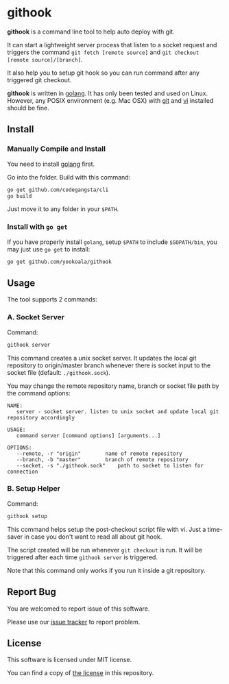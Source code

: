githook
======

**githook** is a command line tool to help auto deploy with git.

It can start a lightweight server process that listen to a socket
request and triggers the command `git fetch [remote source]` and
`git checkout [remote source]/[branch]`.

It also help you to setup git hook so you can run command after
any triggered git checkout.

**githook** is written in [golang][golang]. It has only been tested
and used on Linux. However, any POSIX environment (e.g. Mac OSX)
with [git][git] and [vi][vi] installed should be fine.

[golang]: https://golang.org
[git]: https://git-scm.com/
[vi]: http://www.vim.org


## Install

### Manually Compile and Install

You need to install [golang][golang] first.

Go into the folder. Build with this command:

```bash
go get github.com/codegangsta/cli
go build
```

Just move it to any folder in your `$PATH`.

### Install with `go get`

If you have properly install `golang`, setup `$PATH` to include
`$GOPATH/bin`, you may just use `go get` to install:

```bash
go get github.com/yookoala/githook
```


## Usage

The tool supports 2 commands:

### A. Socket Server

Command:
```bash
githook server
```
This command creates a unix socket server. It updates the local git
repository to origin/master branch whenever there is socket input to
the socket file (default: `./githook.sock`).

You may change the remote repository name, branch or socket file path
by the command options:

```manpage
NAME:
   server - socket server. listen to unix socket and update local git repository accordingly

USAGE:
   command server [command options] [arguments...]

OPTIONS:
   --remote, -r "origin"		name of remote repository
   --branch, -b "master"		branch of remote repository
   --socket, -s "./githook.sock"	path to socket to listen for connection
```


### B. Setup Helper

Command:
```bash
githook setup
```

This command helps setup the post-checkout script file with vi.
Just a time-saver in case you don't want to read all about git hook.

The script created will be run whenever `git checkout` is run. It will
be triggered after each time `githook server` is triggered.

Note that this command only works if you run it inside a git repository.


## Report Bug

You are welcomed to report issue of this software.

Please use our [issue tracker][issues] to report problem.

[issues]: https://github.com/yookoala/githook/issues


## License

This software is licensed under MIT license.

You can find a copy of [the license][license] in this repository.

[license]: /LICENSE
